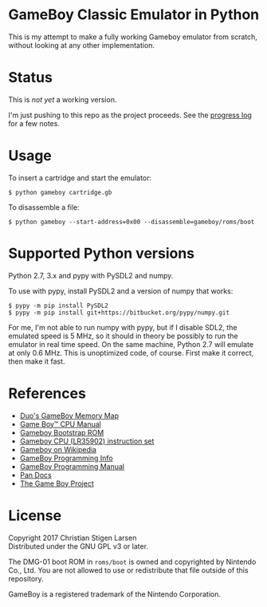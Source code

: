 GameBoy Classic Emulator in Python
==================================

This is my attempt to make a fully working Gameboy emulator from scratch,
without looking at any other implementation.

Status
======

This is *not yet* a working version.

I'm just pushing to this repo as the project proceeds. See the [progress
log](progress/README.md) for a few notes.

Usage
=====

To insert a cartridge and start the emulator:

    $ python gameboy cartridge.gb

To disassemble a file:

    $ python gameboy --start-address=0x00 --disassemble=gameboy/roms/boot

Supported Python versions
=========================

Python 2.7, 3.x and pypy with PySDL2 and numpy.

To use with pypy, install PySDL2 and a version of numpy that works:

    $ pypy -m pip install PySDL2
    $ pypy -m pip install git+https://bitbucket.org/pypy/numpy.git

For me, I'm not able to run numpy with pypy, but if I disable SDL2, the
emulated speed is 5 MHz, so it should in theory be possibly to run the emulator
in real time speed. On the same machine, Python 2.7 will emulate at only 0.6
MHz. This is unoptimized code, of course. First make it correct, then make it
fast.

References
==========

  * [Duo's GameBoy Memory Map](http://gameboy.mongenel.com/dmg/asmmemmap.html)
  * [Game Boy™ CPU Manual](http://marc.rawer.de/Gameboy/Docs/GBCPUman.pdf)
  * [Gameboy Bootstrap ROM](http://gbdev.gg8.se/wiki/articles/Gameboy_Bootstrap_ROM)
  * [Gameboy CPU (LR35902) instruction set](http://pastraiser.com/cpu/gameboy/gameboy_opcodes.html)
  * [Gameboy on Wikipedia](https://en.wikipedia.org/wiki/Game_Boy)
  * [GameBoy Programming Info](https://fms.komkon.org/GameBoy/Tech/Software.html)
  * [GameBoy Programming Manual](http://www.chrisantonellis.com/files/gameboy/gb-programming-manual.pdf)
  * [Pan Docs](http://bgb.bircd.org/pandocs.htm#cpuinstructionset)
  * [The Game Boy Project](http://marc.rawer.de/Gameboy/Docs/GBProject.pdf)

License
=======

Copyright 2017 Christian Stigen Larsen  
Distributed under the GNU GPL v3 or later.

The DMG-01 boot ROM in `roms/boot` is owned and copyrighted by Nintendo Co.,
Ltd. You are not allowed to use or redistribute that file outside of this
repository.

GameBoy is a registered trademark of the Nintendo Corporation.
